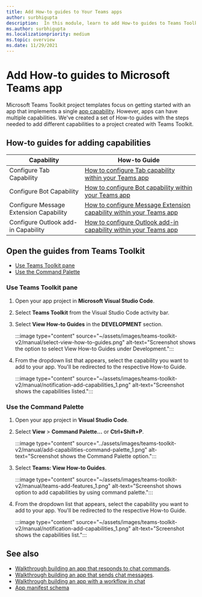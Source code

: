 ```yaml
---
title: Add How-to guides to Your Teams apps
author: surbhigupta
description:  In this module, learn to add How-to guides to Teams Toolkit.
ms.author: surbhigupta
ms.localizationpriority: medium
ms.topic: overview
ms.date: 11/29/2021
---
```


# Add How-to guides to Microsoft Teams app

Microsoft Teams Toolkit project templates focus on getting started with an app that implements a single [app capability](~/concepts/design/app-structure.md). However, apps can have multiple capabilities. We've created a set of How-to guides with the steps needed to add different capabilities to a project created with Teams Toolkit.

## How-to guides for adding capabilities

|**Capability** | **How-to Guide** |
|----------|----------|
| Configure Tab Capability | [How to configure Tab capability within your Teams app](https://github.com/OfficeDev/TeamsFx/wiki/How-to-configure-Tab-capability-within-your-Teams-app) |
| Configure Bot Capability | [How to configure Bot capability within your Teams app](https://github.com/OfficeDev/TeamsFx/wiki/How-to-configure-Bot-capability-within-your-Teams-app) |
| Configure Message Extension Capability | [How to configure Message Extension capability within your Teams app](configure-message-extension-capability.md) |
| Configure Outlook add-in Capability | [How to configure Outlook add-in capability within your Teams app](https://github.com/OfficeDev/TeamsFx/wiki/Configure-Outlook-Add-in-capability-within-your-Teams-app) |

## Open the guides from Teams Toolkit

* [Use Teams Toolkit pane](#use-teams-toolkit-pane)
* [Use the Command Palette](#use-the-command-palette)

### Use Teams Toolkit pane

   1. Open your app project in **Microsoft Visual Studio Code**.
   1. Select **Teams Toolkit** from the Visual Studio Code activity bar.
   1. Select **View How-to Guides** in the **DEVELOPMENT** section.

       :::image type="content" source="~/assets/images/teams-toolkit-v2/manual/select-view-how-to-guides.png" alt-text="Screenshot shows the option to select View How-to Guides under Development.":::

   1. From the dropdown list that appears, select the capability you want to add to your app. You'll be redirected to the respective How-to Guide.

       :::image type="content" source="~/assets/images/teams-toolkit-v2/manual/notification-add-capabilities_1.png" alt-text="Screenshot shows the capabilities listed.":::

### Use the Command Palette

   1. Open your app project in **Visual Studio Code**.

   1. Select **View** > **Command Palette...** or **Ctrl+Shift+P**.

      :::image type="content" source="../assets/images/teams-toolkit-v2/manual/add-capabilities-command-palette_1.png" alt-text="Screenshot shows the Command Palette option.":::

   1. Select **Teams: View How-to Guides**.

      :::image type="content" source="~/assets/images/teams-toolkit-v2/manual/teams-add-features_1.png" alt-text="Screenshot shows option to add capabilities by using command palette.":::

   1. From the dropdown list that appears, select the capability you want to add to your app. You'll be redirected to the respective How-to Guide.

       :::image type="content" source="~/assets/images/teams-toolkit-v2/manual/notification-add-capabilities_1.png" alt-text="Screenshot shows the capabilities list.":::

## See also

* [Walkthrough building an app that responds to chat commands](../sbs-gs-commandbot.yml).
* [Walkthrough building an app that sends chat messages](../sbs-gs-notificationbot.yml).
* [Walkthrough building an app with a workflow in chat](../sbs-gs-workflow-bot.yml)
* [App manifest schema](../resources/schema/manifest-schema.md)
